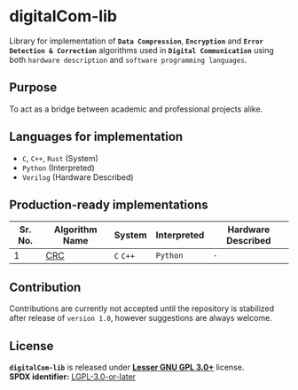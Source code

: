 # digitalCom-lib
Library for implementation of **`Data Compression`**, **`Encryption`** and **`Error Detection & Correction`** algorithms used in **`Digital Communication`** using both `hardware description` and `software programming languages`.  

## Purpose
To act as a bridge between academic and professional projects alike.

## Languages for implementation
* `C`, `C++`, `Rust` (System)  
* `Python` (Interpreted)  
* `Verilog` (Hardware Described)  

## Production-ready implementations
|**Sr. No.**|**Algorithm Name**|**System**|**Interpreted**|**Hardware Described**|  
|--|--|--|--|--|  
|1|[CRC](src/CRC)|`C` `C++`|`Python`|`-`|  

## Contribution
Contributions are currently not accepted until the repository is stabilized after release of `version 1.0`, however suggestions are always welcome.

## License
**`digitalCom-lib`** is released under [**Lesser GNU GPL 3.0+**](https://www.gnu.org/licenses/lgpl-3.0-standalone.html) license.  
**SPDX identifier:** [LGPL-3.0-or-later](https://spdx.org/licenses/LGPL-3.0-or-later)  
